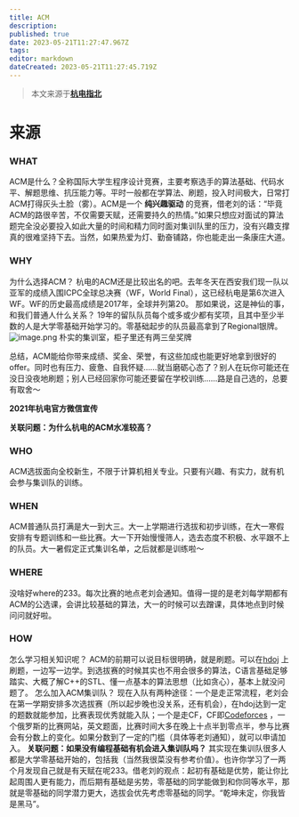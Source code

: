 ```yaml
---
title: ACM
description: 
published: true
date: 2023-05-21T11:27:47.967Z
tags: 
editor: markdown
dateCreated: 2023-05-21T11:27:45.719Z
---
```


> 本文来源于[**杭电指北**](https://www.yuque.com/hduer/guide)

# 来源

### WHAT

ACM是什么？全称国际大学生程序设计竞赛，主要考察选手的算法基础、代码水平、解题思维、抗压能力等。平时一般都在学算法、刷题，投入时间极大，日常打ACM打得灰头土脸（雾）。ACM是一个
**纯兴趣驱动**
的竞赛，借老刘的话：“毕竟ACM的路很辛苦，不仅需要天赋，还需要持久的热情。”如果只想应对面试的算法题完全没必要投入如此大量的时间和精力同时面对集训队里的压力，没有兴趣支撑真的很难坚持下去。当然，如果热爱为灯、勤奋铺路，你也能走出一条康庄大道。

### WHY

为什么选择ACM？ 杭电的ACM还是比较出名的吧。去年冬天在西安我们现一队以亚军的成绩入围ICPC全球总决赛（WF，World
Final），这已经杭电是第6次进入WF。WF的历史最高成绩是2017年，全球并列第20。
那如果说，这是神仙的事，和我们普通人什么关系？
19年的留队队员每个或多或少都有奖项，且其中至少半数的人是大学零基础开始学习的。零基础起步的队员最高拿到了Regional银牌。
![image.png](https://cdn.nlark.com/yuque/0/2021/png/2596791/1625368040009-7d3dccaa-0bd5-458c-829b-0ac3191c5dc6.png#clientId=u48947d79-6b36-4&from=paste&id=u51256ecc&originHeight=540&originWidth=720&originalType=url&ratio=1&size=521044&status=done&style=shadow&taskId=u751a6bdc-0c22-4857-a172-c225814e19a)
朴实的集训室，柜子里还有两三垒奖牌

总结，ACM能给你带来成绩、奖金、荣誉，有这些加成也能更好地拿到很好的offer。同时也有压力、疲惫、自我怀疑……就当磨砺心态了？别人在玩你可能还在没日没夜地刷题；别人已经回家你可能还要留在学校训练……路是自己选的，总要有取舍～

**2021年杭电官方微信宣传**

**关联问题：为什么杭电的ACM水准较高？**

### WHO

ACM选拔面向全校新生，不限于计算机相关专业。只要有兴趣、有实力，就有机会参与集训队的训练。

### WHEN

ACM普通队员打满是大一到大三。大一上学期进行选拔和初步训练，在大一寒假安排有专题训练和一些比赛。大一下开始慢慢筛人，选去态度不积极、水平跟不上的队员。大一暑假定正式集训名单，之后就都是训练啦～

### WHERE

没啥好where的233。每次比赛的地点老刘会通知。值得一提的是老刘每学期都有ACM的公选课，会讲比较基础的算法，大一的时候可以去蹭课，具体地点到时候问问就好啦。

### HOW

怎么学习相关知识呢？
ACM的前期可以说目标很明确，就是刷题。可以在[hdoj](https://link.zhihu.com/?target=http%3A//acm.hdu.edu.cn/)
上刷题，一边写一边学。到选拔赛的时候其实也不用会很多的算法，C语言基础足够踏实、大概了解C++的STL、懂一点基本的算法思想（比如贪心），基本上就没问题了。
怎么加入ACM集训队？
现在入队有两种途径：一个是走正常流程，老刘会在第一学期安排多次选拔赛（所以起步晚也没关系，还有机会），在hdoj达到一定的题数就能参加，比赛表现优秀就能入队；一个是走CF，CF即[Codeforces](https://link.zhihu.com/?target=https%3A//codeforces.com/)
，一个俄罗斯的比赛网站，英文题面，比赛时间大多在晚上十点半到零点半，参与比赛会有分数上的变化。如果分数到了一定的门槛（具体等老刘通知），就可以申请加入。
**关联问题：如果没有编程基础有机会进入集训队吗？**
其实现在集训队很多人都是大学零基础开始的，包括我（当然我很菜没有参考价值）。也许你学习了一两个月发现自己就是有天赋在呢233。借老刘的观点：起初有基础是优势，能让你比起周围人更有能力，而后期有基础是劣势，零基础的同学能做到和你同等水平，那就是零基础的同学潜力更大，选拔会优先考虑零基础的同学。“乾坤未定，你我皆是黑马”。

#  
 

